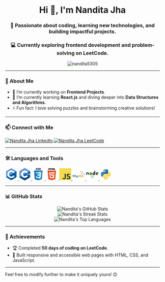 <h1 align="center">Hi 👋, I'm Nandita Jha</h1>
<h3 align="center">🌟 Passionate about coding, learning new technologies, and building impactful projects.</h3>
<h3 align="center">💻 Currently exploring frontend development and problem-solving on LeetCode.</h3>

<p align="center">
  <img src="https://komarev.com/ghpvc/?username=nandita5305&label=Profile%20views&color=0e75b6&style=flat" alt="nandita5305" />
</p>

---

### 🌟 **About Me**
- 🔭 I’m currently working on **Frontend Projects**.
- 🌱 I’m currently learning **React.js** and diving deeper into **Data Structures and Algorithms**.
- ⚡ Fun fact: I love solving puzzles and brainstorming creative solutions!

---

### 📫 **Connect with Me**
<p align="left">
  <a href="https://linkedin.com/in/www.linkedin.com/in/nandita-jha-b46497289" target="_blank">
    <img align="center" src="https://img.icons8.com/fluency/40/000000/linkedin.png" alt="Nandita Jha LinkedIn" />
  </a>
  <a href="https://leetcode.com/u/nandita_0503/" target="_blank">
    <img align="center" src="https://img.icons8.com/external-tal-revivo-color-tal-revivo/40/000000/external-level-up-your-coding-skills-and-quickly-land-a-job-logo-color-tal-revivo.png" alt="Nandita Jha LeetCode" />
  </a>
</p>

---

### 🛠️ **Languages and Tools**
<p align="left">
  <a href="https://www.cprogramming.com/" target="_blank">
    <img src="https://raw.githubusercontent.com/devicons/devicon/master/icons/c/c-original.svg" alt="C" width="40" height="40" />
  </a>
  <a href="https://www.w3schools.com/cpp/" target="_blank">
    <img src="https://raw.githubusercontent.com/devicons/devicon/master/icons/cplusplus/cplusplus-original.svg" alt="C++" width="40" height="40" />
  </a>
  <a href="https://www.w3schools.com/css/" target="_blank">
    <img src="https://raw.githubusercontent.com/devicons/devicon/master/icons/css3/css3-original-wordmark.svg" alt="CSS3" width="40" height="40" />
  </a>
  <a href="https://www.w3.org/html/" target="_blank">
    <img src="https://raw.githubusercontent.com/devicons/devicon/master/icons/html5/html5-original-wordmark.svg" alt="HTML5" width="40" height="40" />
  </a>
  <a href="https://developer.mozilla.org/en-US/docs/Web/JavaScript" target="_blank">
    <img src="https://raw.githubusercontent.com/devicons/devicon/master/icons/javascript/javascript-original.svg" alt="JavaScript" width="40" height="40" />
  </a>
  <a href="https://www.mysql.com/" target="_blank">
    <img src="https://raw.githubusercontent.com/devicons/devicon/master/icons/mysql/mysql-original-wordmark.svg" alt="MySQL" width="40" height="40" />
  </a>
  <a href="https://nodejs.org" target="_blank">
    <img src="https://raw.githubusercontent.com/devicons/devicon/master/icons/nodejs/nodejs-original-wordmark.svg" alt="Node.js" width="40" height="40" />
  </a>
  <a href="https://www.python.org" target="_blank">
    <img src="https://raw.githubusercontent.com/devicons/devicon/master/icons/python/python-original.svg" alt="Python" width="40" height="40" />
  </a>
</p>

---

### 📊 **GitHub Stats**
<div align="center">
  <img src="https://github-readme-stats.vercel.app/api?username=nandita5305&show_icons=true&theme=radical" alt="Nandita's GitHub Stats" />
</div>

<div align="center">
  <img src="https://github-readme-streak-stats.herokuapp.com/?user=nandita5305&theme=radical" alt="Nandita's Streak Stats" />
</div>

<div align="center">
  <img src="https://github-readme-stats.vercel.app/api/top-langs?username=nandita5305&show_icons=true&locale=en&layout=compact&theme=radical" alt="Nandita's Top Languages" />
</div>

---

### 🌟 **Achievements**
- 🏆 Completed **50 days of coding on LeetCode**.
- 🚀 Built responsive and accessible web pages with HTML, CSS, and JavaScript.

---

Feel free to modify further to make it uniquely yours! 😊
